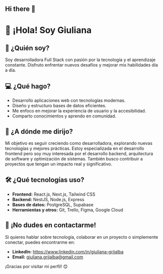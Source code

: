 ## Hi there 👋

# 👋 ¡Hola! Soy Giuliana

## 📌 ¿Quién soy?
Soy desarrolladora Full Stack con pasión por la tecnología y el aprendizaje constante. Disfruto enfrentar nuevos desafíos y mejorar mis habilidades día a día. 

## 💻 ¿Qué hago?
- Desarrollo aplicaciones web con tecnologías modernas.
- Diseño y estructuro bases de datos eficientes.
- Me enfoco en mejorar la experiencia de usuario y la accesibilidad.
- Comparto conocimientos y aprendo en comunidad.

## 🚀 ¿A dónde me dirijo?
Mi objetivo es seguir creciendo como desarrolladora, explorando nuevas tecnologías y mejores prácticas. Estoy especializada en el desarrollo frontend pero soy muy interesada por el desarrollo backend, arquitectura de software y optimización de sistemas. También busco contribuir a proyectos que tengan un impacto real y significativo.

## 🛠️ ¿Qué tecnologías uso?
- **Frontend:** React.js, Next.js, Tailwind CSS
- **Backend:** NestJS, Node.js, Express
- **Bases de datos:** PostgreSQL, Supabase
- **Herramientas y otros:** Git, Trello, Figma, Google Cloud

## 📩 ¡No dudes en contactarme!
Si quieres hablar sobre tecnología, colaborar en un proyecto o simplemente conectar, puedes encontrarme en:
- **LinkedIn:** https://www.linkedin.com/in/giuliana-grijalba
- **Email:** giuliana.grijalba@gmail.com

¡Gracias por visitar mi perfil! 😊

